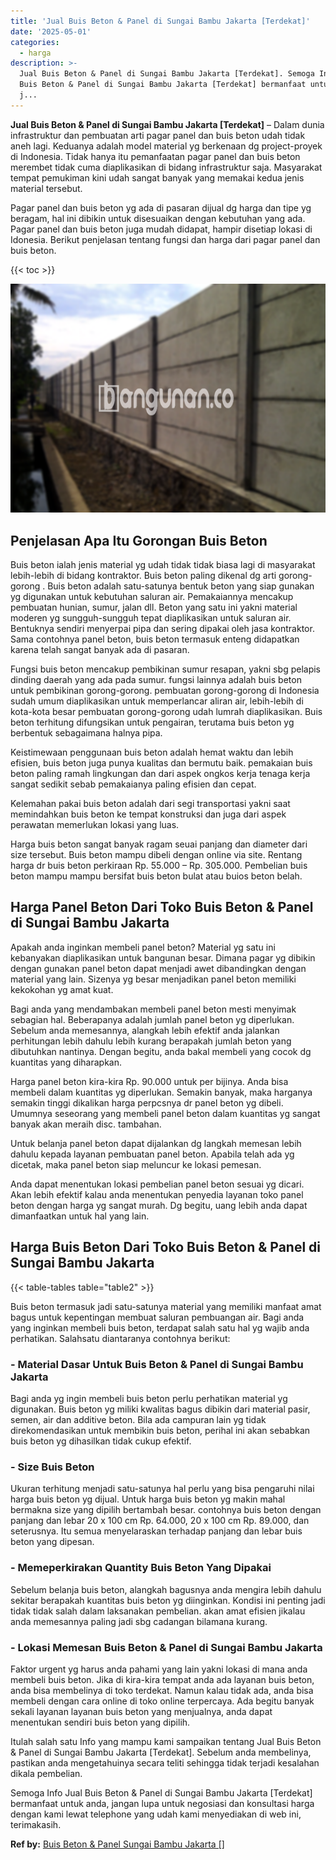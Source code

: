 ```yaml
---
title: 'Jual Buis Beton & Panel di Sungai Bambu Jakarta [Terdekat]'
date: '2025-05-01'
categories:
  - harga
description: >-
  Jual Buis Beton & Panel di Sungai Bambu Jakarta [Terdekat]. Semoga Info Jual
  Buis Beton & Panel di Sungai Bambu Jakarta [Terdekat] bermanfaat untuk anda,
  j...
---
```


**Jual Buis Beton & Panel di Sungai Bambu Jakarta \[Terdekat\]** – Dalam dunia infrastruktur dan pembuatan arti pagar panel dan buis beton udah tidak aneh lagi. Keduanya adalah model material yg berkenaan dg project-proyek di Indonesia. Tidak hanya itu pemanfaatan pagar panel dan buis beton merembet tidak cuma diaplikasikan di bidang infrastruktur saja. Masyarakat tempat pemukiman kini udah sangat banyak yang memakai kedua jenis material tersebut.

Pagar panel dan buis beton yg ada di pasaran dijual dg harga dan tipe yg beragam, hal ini dibikin untuk disesuaikan dengan kebutuhan yang ada. Pagar panel dan buis beton juga mudah didapat, hampir disetiap lokasi di Idonesia. Berikut penjelasan tentang fungsi dan harga dari pagar panel dan buis beton.

{{< toc >}}

![Jual Buis Beton & Panel di Sungai Bambu Jakarta [Terdekat]](/images/jual-panel-buis-beton-murah-37.png)

## Penjelasan Apa Itu Gorongan Buis Beton

Buis beton ialah jenis material yg udah tidak tidak biasa lagi di masyarakat lebih-lebih di bidang kontraktor. Buis beton paling dikenal dg arti gorong-gorong . Buis beton adalah satu-satunya bentuk beton yang siap gunakan yg digunakan untuk kebutuhan saluran air. Pemakaiannya mencakup pembuatan hunian, sumur, jalan dll. Beton yang satu ini yakni material moderen yg sungguh-sungguh tepat diaplikasikan untuk saluran air. Bentuknya sendiri menyerpai pipa dan sering dipakai oleh jasa kontraktor. Sama contohnya panel beton, buis beton termasuk enteng didapatkan karena telah sangat banyak ada di pasaran.

Fungsi buis beton mencakup pembikinan sumur resapan, yakni sbg pelapis dinding daerah yang ada pada sumur. fungsi lainnya adalah buis beton untuk pembikinan gorong-gorong. pembuatan gorong-gorong di Indonesia sudah umum diaplikasikan untuk memperlancar aliran air, lebih-lebih di kota-kota besar pembuatan gorong-gorong udah lumrah diaplikasikan. Buis beton terhitung difungsikan untuk pengairan, terutama buis beton yg berbentuk sebagaimana halnya pipa.

Keistimewaan penggunaan buis beton adalah hemat waktu dan lebih efisien, buis beton juga punya kualitas dan bermutu baik. pemakaian buis beton paling ramah lingkungan dan dari aspek ongkos kerja tenaga kerja sangat sedikit sebab pemakaianya paling efisien dan cepat.

Kelemahan pakai buis beton adalah dari segi transportasi yakni saat memindahkan buis beton ke tempat konstruksi dan juga dari aspek perawatan memerlukan lokasi yang luas.

Harga buis beton sangat banyak ragam seuai panjang dan diameter dari size tersebut. Buis beton mampu dibeli dengan online via site. Rentang harga dr buis beton perkiraan Rp. 55.000 – Rp. 305.000. Pembelian buis beton mampu mampu bersifat buis beton bulat atau buios beton belah.

## Harga Panel Beton Dari Toko Buis Beton & Panel di Sungai Bambu Jakarta

Apakah anda inginkan membeli panel beton? Material yg satu ini kebanyakan diaplikasikan untuk bangunan besar. Dimana pagar yg dibikin dengan gunakan panel beton dapat menjadi awet dibandingkan dengan material yang lain. Sizenya yg besar menjadikan panel beton memiliki kekokohan yg amat kuat.

Bagi anda yang mendambakan membeli panel beton mesti menyimak sebagian hal. Beberapanya adalah jumlah panel beton yg diperlukan. Sebelum anda memesannya, alangkah lebih efektif anda jalankan perhitungan lebih dahulu lebih kurang berapakah jumlah beton yang dibutuhkan nantinya. Dengan begitu, anda bakal membeli yang cocok dg kuantitas yang diharapkan.

Harga panel beton kira-kira Rp. 90.000 untuk per bijinya. Anda bisa membeli dalam kuantitas yg diperlukan. Semakin banyak, maka harganya semakin tinggi dikalikan harga perpcsnya dr panel beton yg dibeli. Umumnya seseorang yang membeli panel beton dalam kuantitas yg sangat banyak akan meraih disc. tambahan.

Untuk belanja panel beton dapat dijalankan dg langkah memesan lebih dahulu kepada layanan pembuatan panel beton. Apabila telah ada yg dicetak, maka panel beton siap meluncur ke lokasi pemesan.

Anda dapat menentukan lokasi pembelian panel beton sesuai yg dicari. Akan lebih efektif kalau anda menentukan penyedia layanan toko panel beton dengan harga yg sangat murah. Dg begitu, uang lebih anda dapat dimanfaatkan untuk hal yang lain.

## Harga Buis Beton Dari Toko Buis Beton & Panel di Sungai Bambu Jakarta

{{< table-tables table="table2" >}}

Buis beton termasuk jadi satu-satunya material yang memiliki manfaat amat bagus untuk kepentingan membuat saluran pembuangan air. Bagi anda yang inginkan membeli buis beton, terdapat salah satu hal yg wajib anda perhatikan. Salahsatu diantaranya contohnya berikut:

### \- Material Dasar Untuk Buis Beton & Panel di Sungai Bambu Jakarta

Bagi anda yg ingin membeli buis beton perlu perhatikan material yg digunakan. Buis beton yg miliki kwalitas bagus dibikin dari material pasir, semen, air dan additive beton. Bila ada campuran lain yg tidak direkomendasikan untuk membikin buis beton, perihal ini akan sebabkan buis beton yg dihasilkan tidak cukup efektif.

### \- Size Buis Beton

Ukuran terhitung menjadi satu-satunya hal perlu yang bisa pengaruhi nilai harga buis beton yg dijual. Untuk harga buis beton yg makin mahal bermakna size yang dipilih bertambah besar. contohnya buis beton dengan panjang dan lebar 20 x 100 cm Rp. 64.000, 20 x 100 cm Rp. 89.000, dan seterusnya. Itu semua menyelaraskan terhadap panjang dan lebar buis beton yang dipesan.

### \- Memeperkirakan Quantity Buis Beton Yang Dipakai

Sebelum belanja buis beton, alangkah bagusnya anda mengira lebih dahulu sekitar berapakah kuantitas buis beton yg diinginkan. Kondisi ini penting jadi tidak tidak salah dalam laksanakan pembelian. akan amat efisien jikalau anda memesannya paling jadi sbg cadangan bilamana kurang.

### \- Lokasi Memesan Buis Beton & Panel di Sungai Bambu Jakarta

Faktor urgent yg harus anda pahami yang lain yakni lokasi di mana anda membeli buis beton. Jika di kira-kira tempat anda ada layanan buis beton, anda bisa membelinya di toko terdekat. Namun kalau tidak ada, anda bisa membeli dengan cara online di toko online terpercaya. Ada begitu banyak sekali layanan layanan buis beton yang menjualnya, anda dapat menentukan sendiri buis beton yang dipilih.

Itulah salah satu Info yang mampu kami sampaikan tentang Jual Buis Beton & Panel di Sungai Bambu Jakarta \[Terdekat\]. Sebelum anda membelinya, pastikan anda mengetahuinya secara teliti sehingga tidak terjadi kesalahan dikala pembelian.

Semoga Info Jual Buis Beton & Panel di Sungai Bambu Jakarta \[Terdekat\] bermanfaat untuk anda, jangan lupa untuk negosiasi dan konsultasi harga dengan kami lewat telephone yang udah kami menyediakan di web ini, terimakasih.

**Ref by:** [Buis Beton & Panel Sungai Bambu Jakarta []](https://id.wikipedia.org/wiki/Buis)
